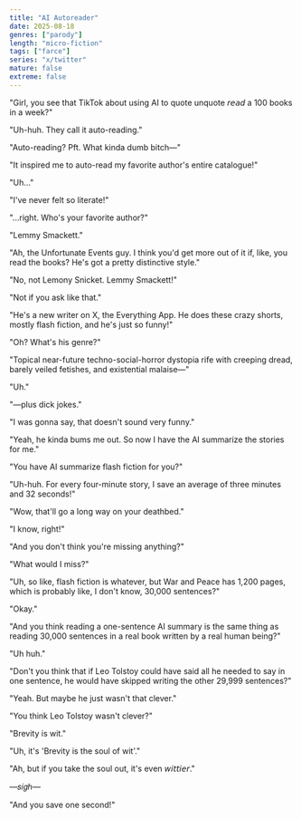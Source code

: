 ```yaml
---
title: "AI Autoreader"
date: 2025-08-18
genres: ["parody"]
length: "micro-fiction"
tags: ["farce"]
series: "x/twitter"
mature: false
extreme: false
---
```

"Girl, you see that TikTok about using AI to quote unquote 𝘳𝘦𝘢𝘥 a 100 books in a week?"

"Uh-huh. They call it auto-reading."

"Auto-reading? Pft. What kinda dumb bitch—"

"It inspired me to auto-read my favorite author's entire catalogue!"

"Uh..."

"I've never felt so literate!"

"...right. Who's your favorite author?"

"Lemmy Smackett."

"Ah, the Unfortunate Events guy. I think you'd get more out of it if, like, you read the books? He's got a pretty distinctive style."

"No, not Lemony Snicket. Lemmy Smackett!"

"Not if you ask like that."

"He's a new writer on X, the Everything App. He does these crazy shorts, mostly flash fiction, and he's just so funny!"

"Oh? What's his genre?"

"Topical near-future techno-social-horror dystopia rife with creeping dread, barely veiled fetishes, and existential malaise—"

"Uh."

"—plus dick jokes."

"I was gonna say, that doesn't sound very funny."

"Yeah, he kinda bums me out. So now I have the AI summarize the stories for me."

"You have AI summarize flash fiction for you?"

"Uh-huh. For every four-minute story, I save an average of three minutes and 32 seconds!"

"Wow, that'll go a long way on your deathbed."

"I know, right!"

"And you don't think you're missing anything?"

"What would I miss?"

"Uh, so like, flash fiction is whatever, but War and Peace has 1,200 pages, which is probably like, I don't know, 30,000 sentences?"

"Okay."

"And you think reading a one-sentence AI summary is the same thing as reading 30,000 sentences in a real book written by a real human being?"

"Uh huh."

"Don't you think that if Leo Tolstoy could have said all he needed to say in one sentence, he would have skipped writing the other 29,999 sentences?"

"Yeah. But maybe he just wasn't that clever."

"You think Leo Tolstoy wasn't clever?"

"Brevity is wit."

"Uh, it's 'Brevity is the soul of wit'."

"Ah, but if you take the soul out, it's even 𝘸𝘪𝘵𝘵𝘪𝘦𝘳."

—𝑠𝑖𝑔ℎ—

"And you save one second!"

